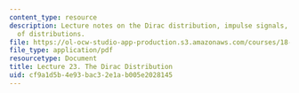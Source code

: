 ```yaml
---
content_type: resource
description: Lecture notes on the Dirac distribution, impulse signals, and the theory
  of distributions.
file: https://ol-ocw-studio-app-production.s3.amazonaws.com/courses/18-034-honors-differential-equations-spring-2009/cf9a1d5b4e93bac32e1ab005e2028145_MIT18_034s09_lec23.pdf
file_type: application/pdf
resourcetype: Document
title: Lecture 23. The Dirac Distribution
uid: cf9a1d5b-4e93-bac3-2e1a-b005e2028145
---
```

